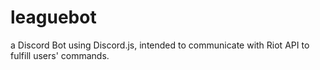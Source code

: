 # leaguebot
a Discord Bot using Discord.js, intended to communicate with Riot API to fulfill users' commands.
